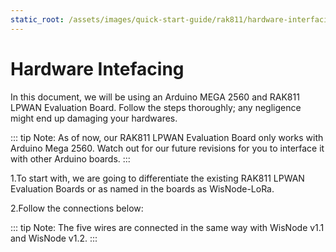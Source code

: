 ```yaml
---
static_root: /assets/images/quick-start-guide/rak811/hardware-interfacing
---
```


# Hardware Intefacing

In this document, we will be using an Arduino MEGA 2560 and RAK811 LPWAN Evaluation Board. Follow the steps thoroughly; any negligence might end up damaging your hardwares.

::: tip Note:
As of now, our RAK811 LPWAN Evaluation Board only works with Arduino Mega 2560. Watch out for our future revisions for you to interface it with other Arduino boards.
:::

1.To start with, we are going to differentiate the existing RAK811 LPWAN Evaluation Boards or as named in the boards as WisNode-LoRa.

<rk-img
  :src="`${$frontmatter.static_root}/zsznmbkn2pnfmpuido2s.png`"
  width="100%"
  figure-number="1"
  caption="Jumper Connection for both RAK811 LPWAN Evaluation Board v1.1 and v1.2"
/>

2.Follow the connections below:

<rk-img
  :src="`${$frontmatter.static_root}/oeathvi6iddqykyzihqu.png`"
  width="100%"
  figure-number="2"
  caption="RAK811 LPWAN Evaluation Board to Arduino Mega 2560 connection."
/>

::: tip Note:
The five wires are connected in the same way with
WisNode v1.1 and WisNode v1.2.
:::
